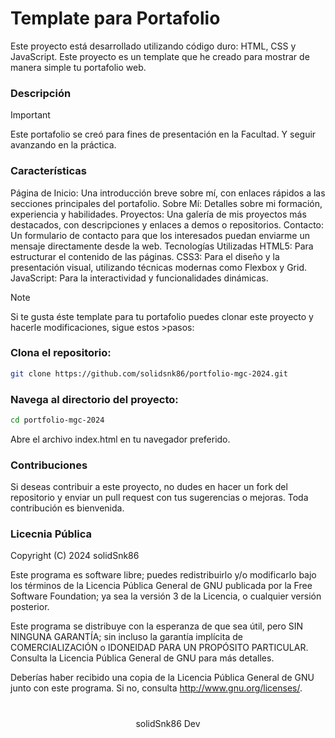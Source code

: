 # Template para Portafolio

Este proyecto está desarrollado utilizando código duro: HTML, CSS y JavaScript. Este proyecto es un template que he creado para mostrar de manera simple tu portafolio web.

### Descripción

> [!Important]
> Este portafolio se creó para fines de presentación en la Facultad. Y seguir avanzando en la práctica.

### Características

Página de Inicio: Una introducción breve sobre mí, con enlaces rápidos a las secciones principales del portafolio.
Sobre Mí: Detalles sobre mi formación, experiencia y habilidades.
Proyectos: Una galería de mis proyectos más destacados, con descripciones y enlaces a demos o repositorios.
Contacto: Un formulario de contacto para que los interesados puedan enviarme un mensaje directamente desde la web.
Tecnologías Utilizadas
HTML5: Para estructurar el contenido de las páginas.
CSS3: Para el diseño y la presentación visual, utilizando técnicas modernas como Flexbox y Grid.
JavaScript: Para la interactividad y funcionalidades dinámicas.

> [!Note]
> Si te gusta éste template para tu portafolio puedes clonar este proyecto y hacerle modificaciones, sigue estos >pasos:

### Clona el repositorio:

```bash
git clone https://github.com/solidsnk86/portfolio-mgc-2024.git
```

### Navega al directorio del proyecto:

```bash
cd portfolio-mgc-2024
```

Abre el archivo index.html en tu navegador preferido.

### Contribuciones

Si deseas contribuir a este proyecto, no dudes en hacer un fork del repositorio y enviar un pull request con tus sugerencias o mejoras. Toda contribución es bienvenida.

### Licecnia Pública

Copyright (C) 2024 solidSnk86

Este programa es software libre; puedes redistribuirlo y/o modificarlo
bajo los términos de la Licencia Pública General de GNU publicada por
la Free Software Foundation; ya sea la versión 3 de la Licencia, o cualquier versión posterior.

Este programa se distribuye con la esperanza de que sea útil,
pero SIN NINGUNA GARANTÍA; sin incluso la garantía implícita de
COMERCIALIZACIÓN o IDONEIDAD PARA UN PROPÓSITO PARTICULAR. Consulta la
Licencia Pública General de GNU para más detalles.

Deberías haber recibido una copia de la Licencia Pública General de GNU
junto con este programa. Si no, consulta <http://www.gnu.org/licenses/>.

#

<div align="center">
 <p>solidSnk86 Dev</p>
</div>
